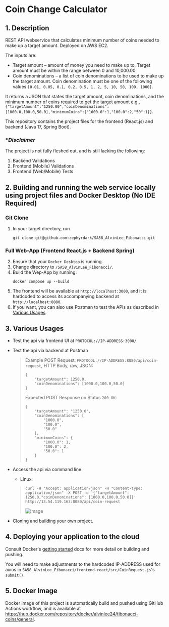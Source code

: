 # Coin Change Calculator

## 1. Description
REST API webservice that calculates minimum number of coins needed to make up a target amount. Deployed on AWS EC2.

The inputs  are:
- Target amount – amount of money you need to make up to. Target amount must be within the range between 0 and 10,000.00.
- Coin denominations – a list of coin denominations to be used to make up the target amount. Coin denomination must be one of the following values `[0.01, 0.05, 0.1, 0.2, 0.5, 1, 2, 5, 10, 50, 100, 1000]`.

It returns a JSON that states the target amount, coin denominations, and the minimum number of coins required to get the target amount e.g., `{"targetAmount":"1250.00","coinDenominations":[1000.0,100.0,50.0],"minimumCoins":{"1000.0":1,"100.0":2,"50":1}}`.

This repository contains the project files for the frontend (React.js) and backend (Java 17, Spring Boot).

### *_Disclaimer_
The project is not fully fleshed out, and is still lacking the following:
1. Backend Validations
2. Frontend (Mobile) Validations
3. Frontend (Web/Mobile) Tests

## 2. Building and running the web service locally using project files and Docker Desktop (No IDE Required)

### Git Clone
1. In your target directory, run
    ```
    git clone git@github.com:zephyrdark/SA58_AlvinLee_Fibonacci.git
    ```

### Full Web-App (Frontend React.js + Backend Spring)
2. Ensure that your `Docker Desktop` is running.
1. Change directory to `/SA58_AlvinLee_Fibonacci/`.
2. Build the Wep-App by running:
   ```
   docker compose up --build
   ```
4. The frontend will be available at `http://localhost:3000`, and it is hardcoded to access its accompanying backend at `http://localhost:8080`.
5. If you want, you can also use Postman to test the APIs as described in [Various Usages](https://github.com/zephyrdark/SA58_AlvinLee_Fibonacci/blob/main/README.md#2-various-usages).


## 3. Various Usages
- Test the api via frontend UI at `PROTOCOL://IP-ADDRESS:3000/`
- Test the api via backend at Postman
    > Example POST Request: `PROTOCOL://IP-ADDRESS:8080/api/coin-request`, HTTP Body, raw, JSON:
    > ```
    > {
    >     "targetAmount": 1250.0,
    >     "coinDenominations": [1000.0,100.0,50.0]
    > }
    > ```
    > Expected POST Response on Status `200 OK`:
    > ```
    > {
    >     "targetAmount": "1250.0",
    >     "coinDenominations": [
    >         "1000.0",
    >         "100.0",
    >         "50.0"
    >     ],
    >     "minimumCoins": {
    >         "1000.0": 1,
    >         "100.0": 2,
    >         "50.0": 1
    >     }
    > }
    > ```
    
- Access the api via command line
    - Linux:
    > ```
    > curl -H "Accept: application/json" -H "Content-type: application/json" -X POST -d '{"targetAmount": 1250.0,"coinDenominations": [1000.0,100.0,50.0]}' http://13.54.119.163:8080/api/coin-request
    > ```
    > ![image](https://github.com/user-attachments/assets/664a313a-8022-451e-b5e7-ab809236a2fd)

- Cloning and building your own project.

## 4. Deploying your application to the cloud
Consult Docker's [getting started](https://docs.docker.com/go/get-started-sharing/)
docs for more detail on building and pushing.

You will need to make adjustments to the hardcoded IP-ADDRESS used for axios in `SA58_AlvinLee_Fibonacci/frontend-react/src/CoinRequest.js`'s `submit()`.

## 5. Docker Image 
Docker image of this project is automatically build and pushed using GitHub Actions workflow, and is available at https://hub.docker.com/repository/docker/alvinlee24/fibonacci-coins/general.
